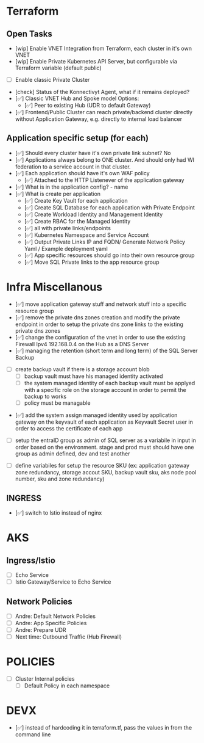 # Terraform
## Open Tasks
- [wip] Enable VNET Integration from Terraform, each cluster in it's own VNET
- [wip] Enable Private Kubernetes API Server, but configurable via Terraform variable (default public)
- [ ] Enable classic Private Cluster
- [check] Status of the Konnectivyt Agent, what if it remains deployed?
- [✅] Classic VNET Hub and Spoke model
    Options:
    - [✅] Peer to existing Hub (UDR to default Gateway)
- [✅] Frontend/Public Cluster can reach private/backend cluster directly without Application Gateway, e.g. directly to internal load balancer
## Application specific setup (for each)
- [✅] Should every cluster have it's own private link subnet? No
- [✅] Applications always belong to ONE cluster. And should only had WI federation to a service account in that cluster.
- [✅] Each application should have it's own WAF policy
    - [✅] Attached to the HTTP Listenever of the application gateway
- [✅] What is in the application config? 
      - name
- [✅] What is create per application
    - [✅] Create Key Vault for each application
    - [✅] Create SQL Database for each application with Private Endpoint
    - [✅] Create Workload Identity and Management Identity
    - [✅] Create RBAC for the Managed Identity
    - [✅] all with private links/endpoints
    - [✅] Kubernetes Namespace and Service Account
    - [✅] Output Private Links IP and FQDN/ Generate Network Policy Yaml / Example deployment yaml
    - [✅] App specific resources should go into their own resource group
    - [✅] Move SQL Private links to the app resource group

# Infra Miscellanous
- [✅] move application gateway stuff and network stuff into a specific resource group
- [✅] remove the private dns zones creation and modify the private endpoint in order to setup the private dns zone links to the existing private dns zones
- [✅] change the configuration of the vnet in order to use the existing Firewall Ipv4 192.168.0.4 on the Hub as a DNS Server
- [✅] managing the retention (short term and long term) of the SQL Server Backup
- [ ] create backup vault if there is a storage account blob
    - [ ] backup vault must have his managed identity activated
    - [ ] the system managed identity of each backup vault must be applyed with a specific role on the storage account in order to permit the backup to works
    - [ ] policy must be managable
- [✅] add the system assign managed identity used by application gateway on the keyvault of each application as Keyvault Secret user in order to access the certificate of each app 
- [ ] setup the entraID group as admin of SQL server as a variabile in input in order based on the environment. stage and prod must should have one group as admin defined, dev and test another
- [ ] define variabiles for setup the resource SKU (ex: application gateway zone redundancy, storage accout SKU, backup vault sku, aks node pool number, sku and zone redundancy)


## INGRESS
- [✅] switch to Istio instead of nginx

# AKS
## Ingress/Istio
- [ ] Echo Service
- [ ] Istio Gateway/Service to Echo Service

## Network Policies
- [ ] Andre: Default Network Policies
- [ ] Andre: App Specific Policies
- [ ] Andre: Prepare UDR
- [ ] Next time: Outbound Traffic (Hub Firewall)

# POLICIES
- [ ] Cluster Internal policies
  - [ ] Default Policy in each namespace

# DEVX
- [✅] instead of hardcoding it in terraform.tf, pass the values in from the command line